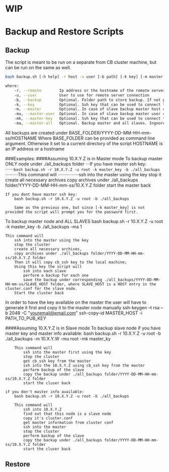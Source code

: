 # WIP
# Backup and Restore Scripts

## Backup

The script is meant to be run on a separate from CB cluster machine, but can be run on the same as well.
```bash
bash backup.sh [-h help] -r host -u user [-b path] [-k key] [-m master host] [-mu master user] [-mu backup all slaves] [-mk master key]

where:
    -r, --remote        Ip address or the hostname of the remote server to restore the backup on
    -u, --user          User to use for remote server connection
    -b, --backup        Optional. Folder path to store backup. If not provided current folder is used
    -k, --key           Optional. Ssh key that can be used to connect to the remote server
    -m, --master        Optional. In case of slave backup master host can be provided to avoid prompting for the password too many times
    -mu, --master-user  Optional. In case of slave backup master user can be provided to avoid prompting for the password too many times
    -mk, --master-key   Optional. Ssh key that can be used to connect to the master
    -ma, --master-all   Optional. Backup master and all slaves. Ingnored if remote server is in standalone or slave mode

```
All backups are created under BASE_FOLDER/YYYY-DD-MM-HH-mm-ss/HOSTNAME
Where
    BASE_FOLDER can be provided as command line argument. Otherwise it set to a current directory of the script
    HOSTNAME is an IP address or a hostname

###Examples:
####Assuming 10.X.Y.Z is in Master mode
To backup master ONLY node under ./all_backups folder
⋅⋅⋅If you have master ssh key:
⋅⋅⋅⋅⋅⋅`bash backup.sh -r 10.X.Y.Z -u root -k master_key -b ./all_backups`
⋅⋅⋅⋅⋅⋅⋅⋅⋅This command will
⋅⋅⋅⋅⋅⋅⋅⋅⋅⋅⋅⋅⋅⋅⋅ssh into the master using the key
            stop it
            create all necessary archives
            copy archives under ./all_backups folder/YYYY-DD-MM-HH-mm-ss/10.X.Y.Z folder
            start the master back

    If you dont have master ssh key:
        bash backup.sh -r 10.X.Y.Z -u root -b ./all_backups

        Same as the previous one, but since [-k master_key] is not provided the script will prompt you for the password first.

To backup master node and ALL SLAVES
    bash backup.sh -r 10.X.Y.Z -u root -k master_key -b ./all_backups -ma 1

    This command will
        ssh into the master using the key
        stop the cluster
        create all necessary archives,
        copy archives under ./all_backups folder/YYYY-DD-MM-HH-mm-ss/10.X.Y.Z folder
        Then it will copy cb_ssh key to the local machine;
        Using this key the script will
            ssh into each slave
            perform a backup for each one
            save the backup under corresponding ./all_backups/YYYY-DD-MM-HH-mm-ss/SLAVE_HOST folder, where SLAVE_HOST is a HOST entry in the cluster.conf for the slave node.
        Start the cluster back

In order to have the key available on the master the user will have to generate it first and copy it to the master node manually
    ssh-keygen –t rsa –b 2048 -C "youremail@email.com"
    ssh-copy-id MASTER_HOST -i PATH_TO_PUB_KEY

####Assuming 10.X.Y.Z is in Slave mode
To backup slave node
    if you have master key and master info available:
        bash backup.sh -r 10.X.Y.Z -u root -b ./all_backups -m 10.X.Y.W -mu root -mk master_ky

        This command will
            ssh into the master first using the key
            stop the cluster
            get cb_ssh key from the master
            ssh into the 10.X.Y.Z using cb_ssh key from the master
            perform backup of the slave
            copy the backup under ./all_backups folder/YYYY-DD-MM-HH-mm-ss/10.X.Y.Z folder
            start the cluser back

    if you don't master info available:
        bash backup.sh -r 10.X.Y.Z -u root -b ./all_backups

        This command will
            ssh into 10.X.Y.Z
            find out that this node is a slave node
            copy it's cluster.conf
            get master information from cluster conf
            ssh into the master
            stop the cluster
            perform backup of the slave
            copy the backup under ./all_backups folder/YYYY-DD-MM-HH-mm-ss/10.X.Y.Z folder
            start the cluser back


## Restore
